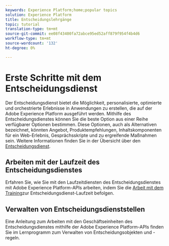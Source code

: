 ```yaml
---
keywords: Experience Platform;home;popular topics
solution: Experience Platform
title: Entscheidungslehrgänge
topic: tutorial
translation-type: tm+mt
source-git-commit: ee08f43400fa72abce95ed52aff879f954f4b4d6
workflow-type: tm+mt
source-wordcount: '132'
ht-degree: 0%

---
```



# Erste Schritte mit dem Entscheidungsdienst

Der Entscheidungsdienst bietet die Möglichkeit, personalisierte, optimierte und orchestrierte Erlebnisse in Anwendungen zu erstellen, die auf der Adobe Experience Platform ausgeführt werden. Mithilfe des Entscheidungsdienstes können Sie die beste Option aus einer Reihe verfügbarer Optionen bestimmen. Diese Optionen, auch als Alternativen bezeichnet, könnten Angebot, Produktempfehlungen, Inhaltskomponenten für ein Web-Erlebnis, Gesprächsskripte und zu ergreifende Maßnahmen sein. Weitere Informationen finden Sie in der Übersicht über den [Entscheidungsdienst](../decisioning-service/home.md).

## Arbeiten mit der Laufzeit des Entscheidungsdienstes

Erfahren Sie, wie Sie mit den Laufzeitdiensten des Entscheidungsdienstes mit Adobe Experience Platform-APIs arbeiten, indem Sie die [Arbeit mit dem Training](../decisioning-service/tutorials/runtime.md)zur Entscheidungsdienst-Laufzeit befolgen.

## Verwalten von Entscheidungsdienststellen

Eine Anleitung zum Arbeiten mit den Geschäftseinheiten des Entscheidungsdienstes mithilfe der Adobe Experience Platform-APIs finden Sie im Lernprogramm [](../decisioning-service/tutorials/entities.md)zum Verwalten von Entscheidungsobjekten und -regeln.